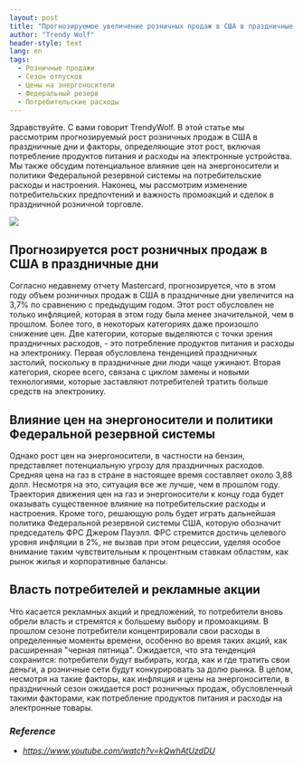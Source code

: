 ```yaml
---
layout: post
title: "Прогнозируемое увеличение розничных продаж в США в праздничные дни, факторы, стимулирующие рост, и важность промоакций и сделок"
author: "Trendy Wolf"
header-style: text
lang: en
tags:
  - Розничные продажи
  - Сезон отпусков
  - Цены на энергоносители
  - Федеральный резерв
  - Потребительские расходы
---
```


Здравствуйте. С вами говорит TrendyWolf. В этой статье мы рассмотрим прогнозируемый рост розничных продаж в США в праздничные дни и факторы, определяющие этот рост, включая потребление продуктов питания и расходы на электронные устройства. Мы также обсудим потенциальное влияние цен на энергоносители и политики Федеральной резервной системы на потребительские расходы и настроения. Наконец, мы рассмотрим изменение потребительских предпочтений и важность промоакций и сделок в праздничной розничной торговле.

<img
    src="https://i.ytimg.com/vi/kQwhAtUzdDU/hqdefault.jpg"
/>


## Прогнозируется рост розничных продаж в США в праздничные дни
Согласно недавнему отчету Mastercard, прогнозируется, что в этом году объем розничных продаж в США в праздничные дни увеличится на 3,7% по сравнению с предыдущим годом. Этот рост обусловлен не только инфляцией, которая в этом году была менее значительной, чем в прошлом. Более того, в некоторых категориях даже произошло снижение цен. Две категории, которые выделяются с точки зрения праздничных расходов, - это потребление продуктов питания и расходы на электронику. Первая обусловлена тенденцией праздничных застолий, поскольку в праздничные дни люди чаще ужинают. Вторая категория, скорее всего, связана с циклом замены и новыми технологиями, которые заставляют потребителей тратить больше средств на электронику.

## Влияние цен на энергоносители и политики Федеральной резервной системы
Однако рост цен на энергоносители, в частности на бензин, представляет потенциальную угрозу для праздничных расходов. Средняя цена на газ в стране в настоящее время составляет около 3,88 долл. Несмотря на это, ситуация все же лучше, чем в прошлом году. Траектория движения цен на газ и энергоносители к концу года будет оказывать существенное влияние на потребительские расходы и настроения. Кроме того, решающую роль будет играть дальнейшая политика Федеральной резервной системы США, которую обозначит председатель ФРС Джером Пауэлл. ФРС стремится достичь целевого уровня инфляции в 2%, не вызвав при этом рецессии, уделяя особое внимание таким чувствительным к процентным ставкам областям, как рынок жилья и корпоративные балансы.

## Власть потребителей и рекламные акции
Что касается рекламных акций и предложений, то потребители вновь обрели власть и стремятся к большему выбору и промоакциям. В прошлом сезоне потребители концентрировали свои расходы в определенные моменты времени, особенно во время таких акций, как расширенная "черная пятница". Ожидается, что эта тенденция сохранится: потребители будут выбирать, когда, как и где тратить свои деньги, а розничные сети будут конкурировать за долю рынка. В целом, несмотря на такие факторы, как инфляция и цены на энергоносители, в праздничный сезон ожидается рост розничных продаж, обусловленный такими факторами, как потребление продуктов питания и расходы на электронные товары.


### _Reference_
- _https://www.youtube.com/watch?v=kQwhAtUzdDU_

